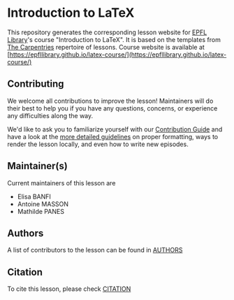 # Introduction to LaTeX

This repository generates the corresponding lesson website for [EPFL Library](https://go.epfl.ch/library)'s course "Introduction to LaTeX". It is based on the templates from [The Carpentries](https://carpentries.org/) repertoire of lessons. Course website is available at [https://epfllibrary.github.io/latex-course/](https://epfllibrary.github.io/latex-course/)

## Contributing

We welcome all contributions to improve the lesson! Maintainers will do their best to help you if you have any
questions, concerns, or experience any difficulties along the way.

We'd like to ask you to familiarize yourself with our [Contribution Guide](CONTRIBUTING.md) and have a look at
the [more detailed guidelines][lesson-example] on proper formatting, ways to render the lesson locally, and even
how to write new episodes.

## Maintainer(s)

Current maintainers of this lesson are 

* Elisa BANFI 
* Antoine MASSON
* Mathilde PANES


## Authors

A list of contributors to the lesson can be found in [AUTHORS](AUTHORS)

## Citation

To cite this lesson, please check [CITATION](CITATION.md)

[lesson-example]: https://carpentries.github.io/lesson-example
